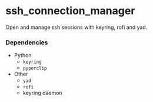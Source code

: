 # ssh_connection_manager
Open and manage ssh sessions with keyring, rofi and yad.

### Dependencies
- Python
  - `keyring`
  - `pyperclip`
- Other
  - `yad`
  - `rofi`
  - keyring daemon
  
